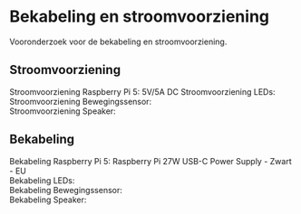 # Bekabeling en stroomvoorziening

Vooronderzoek voor de bekabeling en stroomvoorziening.

## Stroomvoorziening

Stroomvoorziening Raspberry Pi 5: 5V/5A DC
Stroomvoorziening LEDs:  
Stroomvoorziening Bewegingssensor:  
Stroomvoorziening Speaker:

## Bekabeling

Bekabeling Raspberry Pi 5: Raspberry Pi 27W USB-C Power Supply - Zwart - EU   
Bekabeling LEDs:  
Bekabeling Bewegingssensor:  
Bekabeling Speaker:  